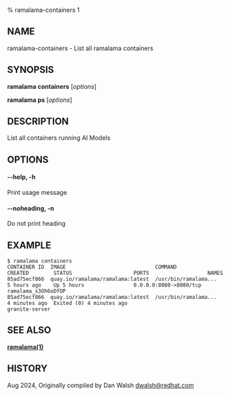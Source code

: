 % ramalama-containers 1

## NAME
ramalama\-containers - List all ramalama containers

## SYNOPSIS
**ramalama containers** [*options*]

**ramalama ps** [*options*]

## DESCRIPTION
List all containers running AI Models

## OPTIONS

#### **--help**, **-h**
Print usage message

#### **--noheading**, **-n**
Do not print heading

## EXAMPLE

```
$ ramalama containers
CONTAINER ID  IMAGE                             COMMAND               CREATED        STATUS                    PORTS                   NAMES
85ad75ecf866  quay.io/ramalama/ramalama:latest  /usr/bin/ramalama...  5 hours ago    Up 5 hours                0.0.0.0:8080->8080/tcp  ramalama_s3Oh6oDfOP
85ad75ecf866  quay.io/ramalama/ramalama:latest  /usr/bin/ramalama...  4 minutes ago  Exited (0) 4 minutes ago                          granite-server
```
## SEE ALSO
**[ramalama(1)](ramalama.1.md)**

## HISTORY
Aug 2024, Originally compiled by Dan Walsh <dwalsh@redhat.com>
